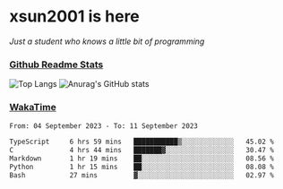 # xsun2001 is here

*Just a student who knows a little bit of programming*

### [Github Readme Stats](https://github.com/anuraghazra/github-readme-stats)

![Top Langs](https://github-readme-stats.vercel.app/api/top-langs/?username=xsun2001&layout=compact&theme=radical) ![Anurag's GitHub stats](https://github-readme-stats.vercel.app/api?username=xsun2001&show_icons=true&theme=radical)

### [WakaTime](https://wakatime.com)

<!--START_SECTION:waka-->

```txt
From: 04 September 2023 - To: 11 September 2023

TypeScript     6 hrs 59 mins   ███████████▒░░░░░░░░░░░░░   45.02 %
C              4 hrs 44 mins   ███████▓░░░░░░░░░░░░░░░░░   30.47 %
Markdown       1 hr 19 mins    ██░░░░░░░░░░░░░░░░░░░░░░░   08.56 %
Python         1 hr 15 mins    ██░░░░░░░░░░░░░░░░░░░░░░░   08.08 %
Bash           27 mins         ▓░░░░░░░░░░░░░░░░░░░░░░░░   02.97 %
```

<!--END_SECTION:waka-->
